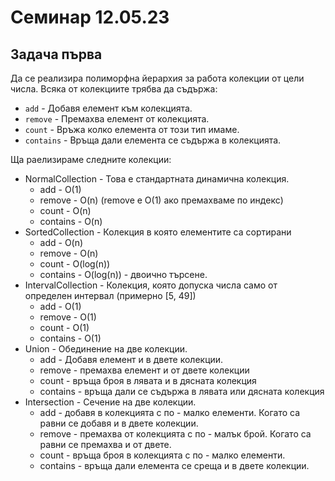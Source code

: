 # Семинар 12.05.23

## Задача първа
Да се реализира полиморфна йерархия за работа колекции от цели числа. Всяка от колекциите трябва да съдържа:
* `add`      - Добавя елемент към колекцията.
* `remove`   - Премахва елемент от колекцията.
* `count`    - Връжа колко елемента от този тип имаме.
* `contains` - Връща дали елемента се съдържа в колекцията.

Ща раелизираме следните колекции:
* NormalCollection - Това е стандартната динамична колекция.
  * add      - O(1)
  * remove   - O(n) (remove e O(1) ако премахваме по индекс)
  * count    - O(n)
  * contains - O(n)
* SortedCollection - Колекция в която елементите са сортирани
  * add      - O(n)
  * remove   - O(n)
  * count    - O(log(n))
  * contains - O(log(n)) - двоично търсене.
* IntervalCollection - Колекция, която допуска числа само от определен интервал (примерно [5, 49])
  * add      - O(1)
  * remove   - O(1)
  * count    - O(1)
  * contains - O(1)
* Union - Oбединение на две колекции.
  * add - Добавя елемент и в двете колекции.
  * remove - премахва елемент и от двете колекции
  * count - връща броя в лявата и в дясната колекция
  * contains - връща дали се съдържа в лявата или дясната колекция
* Intersection - Сечение на две колекции.
  * add - добавя в колекцията с по - малко елементи. Когато са равни се добавя и в двете колекции.
  * remove - премахва от колекцията с по - малък брой. Когато са равни се премахва и от двете.
  * count - връща броя в колекцията с по - малко елементи.
  * contains - връща дали елемента се среща и в двете колекции.